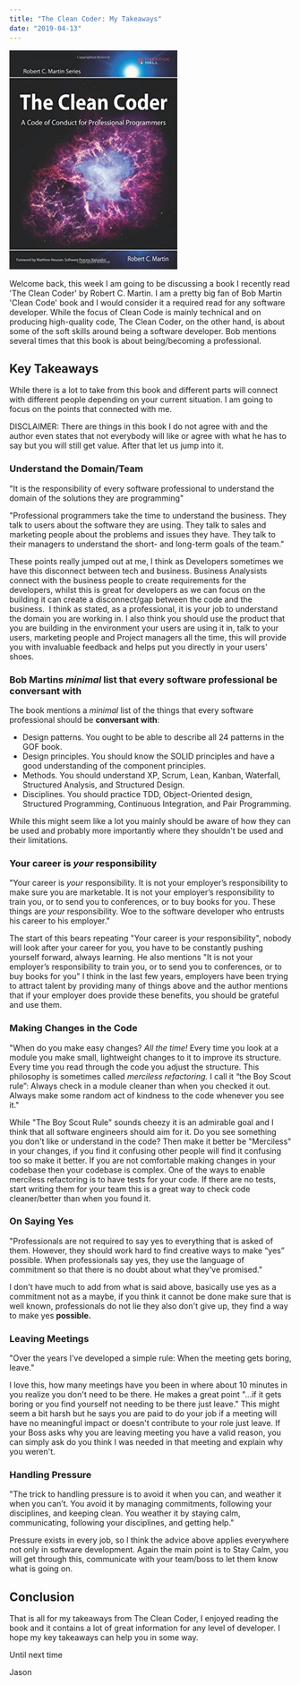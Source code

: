 ```yaml
---
title: "The Clean Coder: My Takeaways"
date: "2019-04-13"
---
```


![Cover Image](./cover_image.jpg)

Welcome back, this week I am going to be discussing a book I recently read 'The Clean Coder' by Robert C. Martin. I am a pretty big fan of Bob Martin 'Clean Code' book and I would consider it a required read for any software developer. While the focus of Clean Code is mainly technical and on producing high-quality code, The Clean Coder, on the other hand, is about some of the soft skills around being a software developer. Bob mentions several times that this book is about being/becoming a professional.

## Key Takeaways

While there is a lot to take from this book and different parts will connect with different people depending on your current situation. I am going to focus on the points that connected with me.

DISCLAIMER: There are things in this book I do not agree with and the author even states that not everybody will like or agree with what he has to say but you will still get value. After that let us jump into it.

### Understand the Domain/Team

"It is the responsibility of every software professional to understand the domain of the solutions they are programming"

"Professional programmers take the time to understand the business. They talk to users about the software they are using. They talk to sales and marketing people about the problems and issues they have. They talk to their managers to understand the short- and long-term goals of the team."

These points really jumped out at me, I think as Developers sometimes we have this disconnect between tech and business. Business Analysists connect with the business people to create requirements for the developers, whilst this is great for developers as we can focus on the building it can create a disconnect/gap between the code and the business.  I think as stated, as a professional, it is your job to understand the domain you are working in. I also think you should use the product that you are building in the environment your users are using it in, talk to your users, marketing people and Project managers all the time, this will provide you with invaluable feedback and helps put you directly in your users' shoes.

### Bob Martins *minimal* list that every software professional be **conversant with**

The book mentions a *minimal* list of the things that every software professional should be **conversant with**:

- Design patterns. You ought to be able to describe all 24 patterns in the GOF book.
- Design principles. You should know the SOLID principles and have a good understanding of the component principles.
- Methods. You should understand XP, Scrum, Lean, Kanban, Waterfall, Structured Analysis, and Structured Design.
- Disciplines. You should practice TDD, Object-Oriented design, Structured Programming, Continuous Integration, and Pair Programming.

While this might seem like a lot you mainly should be aware of how they can be used and probably more importantly where they shouldn't be used and their limitations.

### Your career is *your* responsibility

"Your career is *your* responsibility. It is not your employer’s responsibility to make sure you are marketable. It is not your employer’s responsibility to train you, or to send you to conferences, or to buy books for you. These things are *your* responsibility. Woe to the software developer who entrusts his career to his employer."

The start of this bears repeating "Your career is *your* responsibility", nobody will look after your career for you, you have to be constantly pushing yourself forward, always learning. He also mentions "It is not your employer’s responsibility to train you, or to send you to conferences, or to buy books for you" I think in the last few years, employers have been trying to attract talent by providing many of things above and the author mentions that if your employer does provide these benefits, you should be grateful and use them.

### Making Changes in the Code

"When do you make easy changes? *All the time!* Every time you look at a module you make small, lightweight changes to it to improve its structure. Every time you read through the code you adjust the structure. This philosophy is sometimes called *merciless refactoring.* I call it “the Boy Scout rule”: Always check in a module cleaner than when you checked it out. Always make some random act of kindness to the code whenever you see it."

While "The Boy Scout Rule" sounds cheezy it is an admirable goal and I think that all software engineers should aim for it. Do you see something you don't like or understand in the code? Then make it better be "Merciless" in your changes, if you find it confusing other people will find it confusing too so make it better. If you are not comfortable making changes in your codebase then your codebase is complex. One of the ways to enable merciless refactoring is to have tests for your code. If there are no tests, start writing them for your team this is a great way to check code cleaner/better than when you found it.

### On Saying Yes

"Professionals are not required to say yes to everything that is asked of them. However, they should work hard to find creative ways to make “yes” possible. When professionals say yes, they use the language of commitment so that there is no doubt about what they’ve promised."

I don't have much to add from what is said above, basically use yes as a commitment not as a maybe, if you think it cannot be done make sure that is well known, professionals do not lie they also don't give up, they find a way to make yes **possible.**

### Leaving Meetings

"Over the years I’ve developed a simple rule: When the meeting gets boring, leave."

I love this, how many meetings have you been in where about 10 minutes in you realize you don't need to be there. He makes a great point "...if it gets boring or you find yourself not needing to be there just leave." This might seem a bit harsh but he says you are paid to do your job if a meeting will have no meaningful impact or doesn't contribute to your role just leave. If your Boss asks why you are leaving meeting you have a valid reason, you can simply ask do you think I was needed in that meeting and explain why you weren't.

### Handling Pressure

"The trick to handling pressure is to avoid it when you can, and weather it when you can’t. You avoid it by managing commitments, following your disciplines, and keeping clean. You weather it by staying calm, communicating, following your disciplines, and getting help."

Pressure exists in every job, so I think the advice above applies everywhere not only in software development. Again the main point is to Stay Calm, you will get through this, communicate with your team/boss to let them know what is going on.

## Conclusion

That is all for my takeaways from The Clean Coder, I enjoyed reading the book and it contains a lot of great information for any level of developer. I hope my key takeaways can help you in some way.

Until next time

Jason
